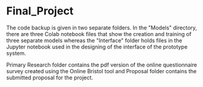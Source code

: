# Final_Project
The code backup is given in two separate folders.
In the "Models" directory, there are three Colab notebook files that show the creation and training of three separate models whereas the "Interface" folder holds files in the Jupyter notebook used in the designing of the interface of the prototype system.

Primary Research folder contains the pdf version of the online questionnaire survey created using the Online Bristol tool and Proposal folder contains the submitted proposal for the project.

